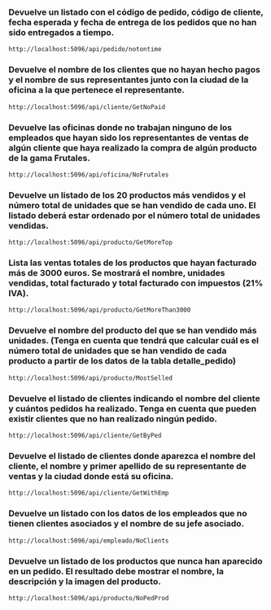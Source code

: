 ### Devuelve un listado con el código de pedido, código de cliente, fecha esperada y fecha de entrega de los pedidos que no han sido entregados a tiempo.
```
http://localhost:5096/api/pedido/notontime
```
### Devuelve el nombre de los clientes que no hayan hecho pagos y el nombre de sus representantes junto con la ciudad de la oficina a la que pertenece el representante.
```
http://localhost:5096/api/cliente/GetNoPaid
```
### Devuelve las oficinas donde no trabajan ninguno de los empleados que hayan sido los representantes de ventas de algún cliente que haya realizado la compra de algún producto de la gama Frutales.
```
http://localhost:5096/api/oficina/NoFrutales
```
### Devuelve un listado de los 20 productos más vendidos y el número total de unidades que se han vendido de cada uno. El listado deberá estar ordenado por el número total de unidades vendidas.
```
http://localhost:5096/api/producto/GetMoreTop
```
### Lista las ventas totales de los productos que hayan facturado más de 3000 euros. Se mostrará el nombre, unidades vendidas, total facturado y total facturado con impuestos (21% IVA).
```
http://localhost:5096/api/producto/GetMoreThan3000
```
### Devuelve el nombre del producto del que se han vendido más unidades. (Tenga en cuenta que tendrá que calcular cuál es el número total de unidades que se han vendido de cada producto a partir de los datos de la tabla detalle_pedido)
```
http://localhost:5096/api/producto/MostSelled
```
### Devuelve el listado de clientes indicando el nombre del cliente y cuántos pedidos ha realizado. Tenga en cuenta que pueden existir clientes que no han realizado ningún pedido.
```
http://localhost:5096/api/cliente/GetByPed
```
### Devuelve el listado de clientes donde aparezca el nombre del cliente, el nombre y primer apellido de su representante de ventas y la ciudad donde está su oficina.
```
http://localhost:5096/api/cliente/GetWithEmp
```
### Devuelve un listado con los datos de los empleados que no tienen clientes asociados y el nombre de su jefe asociado.
```
http://localhost:5096/api/empleado/NoClients
```
### Devuelve un listado de los productos que nunca han aparecido en un pedido. El resultado debe mostrar el nombre, la descripción y la imagen del producto.
```
http://localhost:5096/api/producto/NoPedProd
```
